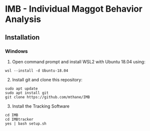 # IMB - Individual Maggot Behavior Analysis

## Installation
### Windows

1. Open command prompt and install WSL2 with Ubuntu 18.04 using:
```
wsl --install -d Ubuntu-18.04
```
2. Install git and clone this repository:
```
sudo apt update
sudo apt install git
git clone https://github.com/mthane/IMB
```
3. Install the Tracking Software

```
cd IMB
cd IMBtracker
yes | bash setup.sh
```
